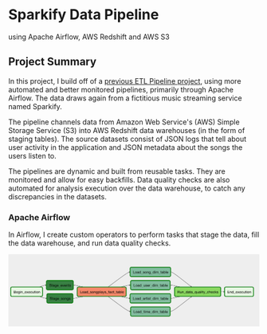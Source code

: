 # Sparkify Data Pipeline 
using Apache Airflow, AWS Redshift and AWS S3

## Project Summary
In this project, I build off of a [previous ETL Pipeline project](https://github.com/markplotlib/sparkify-data-warehouse), 
using more automated and better monitored pipelines, primarily through Apache Airflow. 
The data draws again from a fictitious music streaming service named Sparkify. 

The pipeline channels data from Amazon Web Service's (AWS) Simple Storage Service (S3) 
into AWS Redshift data warehouses (in the form of staging tables). 
The source datasets consist of JSON logs that tell about user activity in the application 
and JSON metadata about the songs the users listen to.

The pipelines are dynamic and built from reusable tasks. They are monitored and allow for easy backfills. 
Data quality checks are also automated for analysis execution over the data warehouse, 
to catch any discrepancies in the datasets.

### Apache Airflow 
In Airflow, I create custom operators to perform tasks that stage the data, fill the data warehouse, and run data quality checks.

<img src="./img/taskflow.png" alt="flow of tasks" width="750" title="flow of tasks" />
